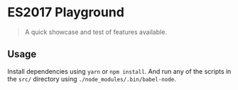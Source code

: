 # ES2017 Playground
> A quick showcase and test of features available.

## Usage
Install dependencies using `yarn` or `npm install`. And run any of the scripts in the `src/` directory using `./node_modules/.bin/babel-node`.
